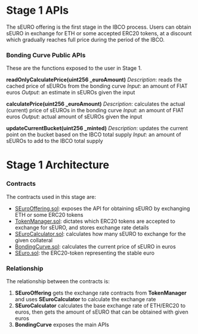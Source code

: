# Stage 1 APIs

The sEURO offering is the first stage in the IBCO process. Users can obtain sEURO in exchange for ETH or some accepted ERC20 tokens, at a discount which gradually reaches full price during the period of the IBCO.

### Bonding Curve Public APIs

These are the functions exposed to the user in Stage 1.

**readOnlyCalculatePrice(uint256 _euroAmount)**
*Description*: reads the cached price of sEUROs from the bonding curve
*Input*: an amount of FIAT euros
*Output*: an estimate in sEUROs given the input

**calculatePrice(uint256 _euroAmount)**
*Description*: calculates the actual (current) price of sEUROs in the bonding curve
*Input*: an amount of FIAT euros
*Output*: actual amount of sEUROs given the input

**updateCurrentBucket(uint256 _minted)**
*Description*: updates the current point on the bucket based on the IBCO total supply
*Input*: an amount of sEUROs to add to the IBCO total supply


# Stage 1 Architecture

### Contracts
The contracts used in this stage are:

- [SEuroOffering.sol](../../contracts/SEuroOffering.sol): exposes the API for obtaining sEURO by exchanging ETH or some ERC20 tokens
- [TokenManager.sol](../../contracts/TokenManager.sol): dictates which ERC20 tokens are accepted to exchange for sEURO, and stores exchange rate details
- [SEuroCalculator.sol](../../contracts/SEuroCalculator.sol): calculates how many sEURO to exchange for the given collateral
- [BondingCurve.sol](../../contracts/BondingCurve.sol): calculates the current price of sEURO in euros
- [SEuro.sol](../../contracts/SEuro.sol): the ERC20-token representing the stable euro

### Relationship
The relationship between the contracts is:
1. **SEuroOffering** gets the exchange rate contracts from **TokenManager** and uses **SEuroCalculator** to calculate the exchange rate
2. **SEuroCalculator** calculates the base exchange rate of ETH/ERC20 to euros, then gets the amount of sEURO that can be obtained with given euros
3. **BondingCurve** exposes the main APIs
